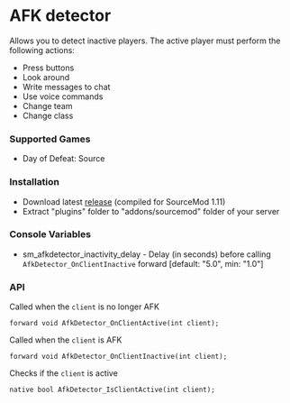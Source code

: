 # AFK detector

Allows you to detect inactive players. The active player must perform the following actions:

* Press buttons
* Look around
* Write messages to chat
* Use voice commands
* Change team
* Change class

### Supported Games

* Day of Defeat: Source

### Installation

* Download latest [release](https://github.com/dronelektron/afk-detector/releases) (compiled for SourceMod 1.11)
* Extract "plugins" folder to "addons/sourcemod" folder of your server

### Console Variables

* sm_afkdetector_inactivity_delay - Delay (in seconds) before calling `AfkDetector_OnClientInactive` forward [default: "5.0", min: "1.0"]

### API

Called when the `client` is no longer AFK

```sourcepawn
forward void AfkDetector_OnClientActive(int client);
```

Called when the `client` is AFK

```sourcepawn
forward void AfkDetector_OnClientInactive(int client);
```

Checks if the `client` is active

```sourcepawn
native bool AfkDetector_IsClientActive(int client);
```
